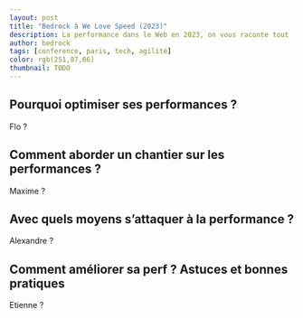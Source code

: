 ```yaml
---
layout: post
title: "Bedrock à We Love Speed (2023)"
description: La performance dans le Web en 2023, on vous raconte tout !
author: bedrock 
tags: [conference, paris, tech, agilité]
color: rgb(251,87,66)
thumbnail: TODO
---
```


## Pourquoi optimiser ses performances ?
Flo ?

## Comment aborder un chantier sur les performances ?
Maxime ?

## Avec quels moyens s’attaquer à la performance ?
Alexandre ?

## Comment améliorer sa perf ? Astuces et bonnes pratiques
Etienne ?
